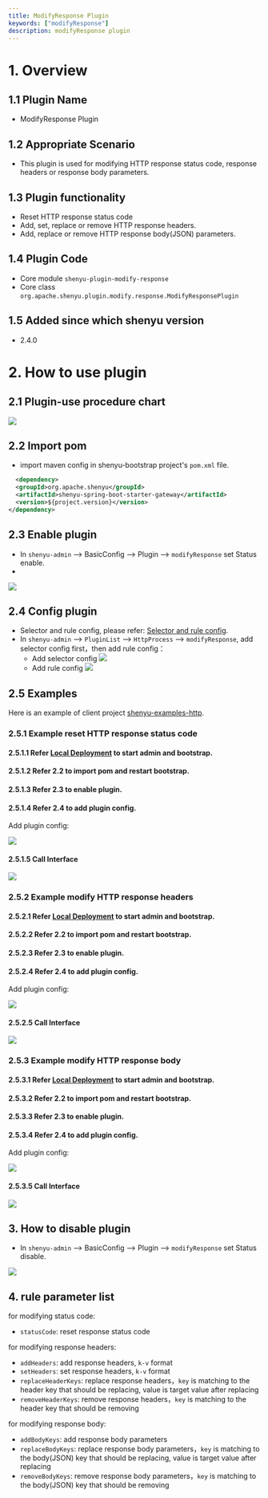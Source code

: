 ```yaml
---
title: ModifyResponse Plugin
keywords: ["modifyResponse"]
description: modifyResponse plugin
---
```


# 1. Overview

## 1.1 Plugin Name

* ModifyResponse Plugin

## 1.2 Appropriate Scenario

* This plugin is used for modifying HTTP response status code, response headers or response body parameters.

## 1.3 Plugin functionality

* Reset HTTP response status code
* Add, set, replace or remove HTTP response headers.
* Add, replace or remove HTTP response body(JSON) parameters.

## 1.4 Plugin Code

* Core module ```shenyu-plugin-modify-response```
* Core class ```org.apache.shenyu.plugin.modify.response.ModifyResponsePlugin```

## 1.5 Added since which shenyu version

* 2.4.0

# 2. How to use plugin

## 2.1 Plugin-use procedure chart

![](/img/shenyu/plugin/modify-response/procedure-en.png)

## 2.2 Import pom

- import maven config in shenyu-bootstrap project's `pom.xml` file.

```xml
  <dependency>
  <groupId>org.apache.shenyu</groupId>
  <artifactId>shenyu-spring-boot-starter-gateway</artifactId>
  <version>${project.version}</version>
</dependency>
```

## 2.3 Enable plugin

- In `shenyu-admin` --> BasicConfig --> Plugin --> `modifyResponse` set Status enable.
-
![](/img/shenyu/plugin/modify-response/enable-en.png)

## 2.4 Config plugin

* Selector and rule config, please refer: [Selector and rule config](../../user-guide/admin-usage/selector-and-rule).
* In `shenyu-admin` --> `PluginList` --> `HttpProcess` --> `modifyResponse`, add selector config first，then add rule config：
  * Add selector config
    ![](/img/shenyu/plugin/modify-response/plugin-selector-config-en.png)
  * Add rule config
    ![](/img/shenyu/plugin/modify-response/plugin-rule-config-en.png)

## 2.5 Examples

Here is an example of client project [shenyu-examples-http](https://github.com/apache/shenyu/tree/master/shenyu-examples/shenyu-examples-http).

### 2.5.1 Example reset HTTP response status code

#### 2.5.1.1 Refer [Local Deployment](https://shenyu.apache.org/docs/deployment/deployment-local/) to start admin and bootstrap.

#### 2.5.1.2 Refer 2.2 to import pom and restart bootstrap.

#### 2.5.1.3 Refer 2.3 to enable plugin.

#### 2.5.1.4 Refer 2.4 to add plugin config.

Add plugin config:

![](/img/shenyu/plugin/modify-response/status-code-rule-config-en.png)

#### 2.5.1.5 Call Interface

![](/img/shenyu/plugin/modify-response//status-code-invoke-interface.png)

### 2.5.2 Example modify HTTP response headers

#### 2.5.2.1 Refer [Local Deployment](https://shenyu.apache.org/docs/deployment/deployment-local/) to start admin and bootstrap.

#### 2.5.2.2 Refer 2.2 to import pom and restart bootstrap.

#### 2.5.2.3 Refer 2.3 to enable plugin.

#### 2.5.2.4 Refer 2.4 to add plugin config.

Add plugin config:

![](/img/shenyu/plugin/modify-response/header-rule-config-en.png)

#### 2.5.2.5 Call Interface

![](/img/shenyu/plugin/modify-response/header-invoke-interface.png)

### 2.5.3 Example modify HTTP response body

#### 2.5.3.1 Refer [Local Deployment](https://shenyu.apache.org/docs/deployment/deployment-local/) to start admin and bootstrap.

#### 2.5.3.2 Refer 2.2 to import pom and restart bootstrap.

#### 2.5.3.3 Refer 2.3 to enable plugin.

#### 2.5.3.4 Refer 2.4 to add plugin config.

Add plugin config:

![](/img/shenyu/plugin/modify-response/body-rule-config-en.png)

#### 2.5.3.5 Call Interface

![](/img/shenyu/plugin/modify-response/body-invoke-interface.png)

## 3. How to disable plugin

- In `shenyu-admin` --> BasicConfig --> Plugin --> `modifyResponse` set Status disable.

![](/img/shenyu/plugin/modify-response/disable-en.png)

## 4. rule parameter list

for modifying status code:

* `statusCode`: reset response status code

for modifying response headers:

* `addHeaders`: add response headers, `k-v` format
* `setHeaders`: set response headers, `k-v` format
* `replaceHeaderKeys`: replace response headers，`key` is matching to the header key that should be replacing, value is target value after replacing
* `removeHeaderKeys`: remove response headers，`key` is matching to the header key that should be removing

for modifying response body:

* `addBodyKeys`: add response body parameters
* `replaceBodyKeys`: replace response body parameters，`key` is matching to the body(JSON) key that should be replacing, value is target value after replacing
* `removeBodyKeys`: remove response body parameters，`key` is matching to the body(JSON) key that should be removing
